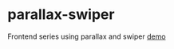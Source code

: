 # parallax-swiper 
Frontend series using parallax and swiper
[demo](https://imgur.com/XSZfbc4)
<blockquote class="imgur-embed-pub" lang="en" data-id="XSZfbc4" data-context="false" ><a href="//imgur.com/XSZfbc4"></a></blockquote><script async src="//s.imgur.com/min/embed.js" charset="utf-8"></script>

